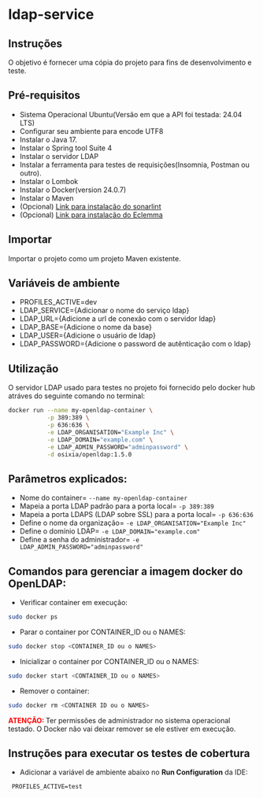 # ldap-service

## Instruções

O objetivo é fornecer uma cópia do projeto para fins de desenvolvimento e teste.

## Pré-requisitos

- Sistema Operacional Ubuntu(Versão em que a API foi testada: 24.04 LTS)
- Configurar seu ambiente para encode UTF8
- Instalar o Java 17.
- Instalar o Spring tool Suite 4
- Instalar o servidor LDAP
- Instalar a ferramenta para testes de requisições(Insomnia, Postman ou outro).
- Instalar o Lombok
- Instalar o Docker(version 24.0.7)
- Instalar o Maven
- (Opcional) [Link para instalação do sonarlint](https://marketplace.eclipse.org/content/sonarlint)
- (Opcional) [Link para instalação do Eclemma](https://www.eclemma.org/jacoco/)

## Importar

Importar o projeto como um projeto Maven existente.

## Variáveis de ambiente

- PROFILES_ACTIVE=dev
- LDAP_SERVICE={Adicionar o nome do serviço ldap}
- LDAP_URL={Adicione a url de conexão com o servidor ldap}
- LDAP_BASE={Adicione o nome da base}
- LDAP_USER={Adicione o usuário de ldap}
- LDAP_PASSWORD={Adicione o password de autênticação com o ldap}

## Utilização

O servidor LDAP usado para testes no projeto foi fornecido 
pelo docker hub atráves do seguinte comando no terminal:

```bash
docker run --name my-openldap-container \
           -p 389:389 \
           -p 636:636 \
           -e LDAP_ORGANISATION="Example Inc" \
           -e LDAP_DOMAIN="example.com" \
           -e LDAP_ADMIN_PASSWORD="adminpassword" \
           -d osixia/openldap:1.5.0
```

## Parâmetros explicados:

- Nome do container= `--name my-openldap-container`
- Mapeia a porta LDAP padrão para a porta local= `-p 389:389`
- Mapeia a porta LDAPS (LDAP sobre SSL) para a porta local= `-p 636:636` 
- Define o nome da organização= `-e LDAP_ORGANISATION="Example Inc"`
- Define o domínio LDAP= `-e LDAP_DOMAIN="example.com"`
- Define a senha do administrador= `-e LDAP_ADMIN_PASSWORD="adminpassword"`

## Comandos para gerenciar a imagem docker do OpenLDAP:

- Verificar container em execução:

```bash
sudo docker ps
```

- Parar o container por CONTAINER_ID ou o NAMES:

```bash
sudo docker stop <CONTAINER_ID ou o NAMES>
```

- Inicializar o container por CONTAINER_ID ou o NAMES:

```bash
sudo docker start <CONTAINER_ID ou o NAMES>
```

- Remover o container:

```bash
sudo docker rm <CONTAINER ID ou o NAMES>
```

<span style="color:red"><strong>ATENÇÃO: </strong></span> 
Ter permissões de administrador no sistema operacional testado.
O Docker não vai deixar remover se ele estiver em execução.

## Instruções para executar os testes de cobertura 

- Adicionar a variável de ambiente abaixo no **Run Configuration** da IDE:

```
 PROFILES_ACTIVE=test
```